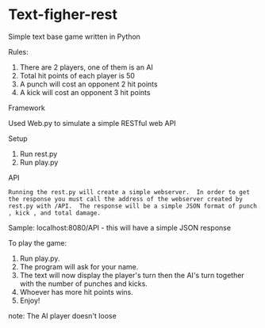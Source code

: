 # Text-figher-rest

Simple text base game written in Python

Rules:

1. There are 2 players, one of them is an AI
2. Total hit points of each player is 50
3. A punch will cost an opponent 2 hit points
4. A kick will cost an opponent 3 hit points

Framework

Used Web.py to simulate a simple RESTful web API

Setup 

1.  Run rest.py
2.  Run play.py


API

	Running the rest.py will create a simple webserver.  In order to get the response you must call the address of the webserver created by rest.py with /API.  The response will be a simple JSON format of punch , kick , and total damage.

 Sample:
    localhost:8080/API -  this will have a simple JSON response

To play the game:

  1. Run play.py.  
  2. The program will ask for your name.
  3. The text will now display  the player's turn then the AI's turn together with the number of punches and kicks.
  4. Whoever has more hit points wins.
  5. Enjoy!

  note:  The AI player doesn't loose